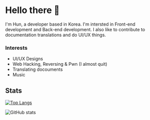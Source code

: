 # Hello there 👋

I'm Hun, a developer based in Korea. I'm intersted in Front-end development and Back-end development. I also like to contribute to documentation translations and do UI/UX things.

### Interests
- UI/UX Designs
- Web Hacking, Reversing & Pwn (I almost quit)
- Translating docouments
- Music

## Stats

[![Top Langs](https://github-readme-stats.vercel.app/api/top-langs/?username=sujang958)](https://github.com/anuraghazra/github-readme-stats)

![GitHub stats](https://github-readme-stats.vercel.app/api?username=sujang958&show_icons=true)
